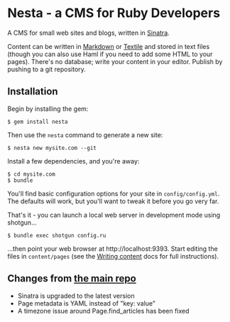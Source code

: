 # Nesta - a CMS for Ruby Developers

A CMS for small web sites and blogs, written in [Sinatra][frank].

Content can be written in [Markdown][markdown] or [Textile][textile] and
stored in text files (though you can also use Haml if you need to add
some HTML to your pages). There's no database; write your content in
your editor. Publish by pushing to a git repository.

[frank]: http://www.sinatrarb.com/ "Sinatra"
[markdown]: http://daringfireball.net/projects/markdown/
[textile]: http://textism.com/tools/textile/

## Installation

Begin by installing the gem:

    $ gem install nesta

Then use the `nesta` command to generate a new site:

    $ nesta new mysite.com --git

Install a few dependencies, and you're away:

    $ cd mysite.com
    $ bundle

You'll find basic configuration options for your site in
`config/config.yml`. The defaults will work, but you'll want to tweak it
before you go very far.

That's it - you can launch a local web server in development mode using
shotgun...

    $ bundle exec shotgun config.ru

...then point your web browser at http://localhost:9393. Start editing
the files in `content/pages` (see the [Writing content][content] docs
for full instructions).

[content]: http://nestacms.com/docs/creating-content

## Changes from [the main repo][upstream]

* Sinatra is upgraded to the latest version
* Page metadata is YAML instead of "key: value"
* A timezone issue around Page.find_articles has been fixed

[upstream]: https://github.com/gma/nesta
